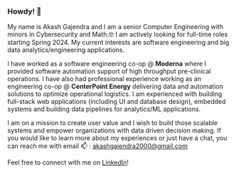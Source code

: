 ### Howdy! 👋

<!--
**akashgajendra/akashgajendra** is a ✨ _special_ ✨ repository because its `README.md` (this file) appears on your GitHub profile.

Here are some ideas to get you started:

- 🔭 I’m currently working on ...
- 🌱 I’m currently learning ...
- 👯 I’m looking to collaborate on ...
- 🤔 I’m looking for help with ...
- 💬 Ask me about ...
- 📫 How to reach me: ...
- 😄 Pronouns: ...
- ⚡ Fun fact: ...
-->

My name is Akash Gajendra and I am a senior Computer Engineering with minors in Cybersecurity and Math.🤓
I am actively looking for full-time roles starting Spring 2024. My current interests are software engineering and big data analytics/engineering applications.

I have worked as a software engineering co-op @ **Moderna** where I provided software automation support of high throughput pre-clinical operations. I have also had professional experience working as an engineering co-op @ **CenterPoint Energy** delivering data and automation solutions to optimize operational logistics. I am experienced with building full-stack web applications (including UI and database design), embedded systems and building data pipelines for analytics/ML applications.

I am on a mission to create user value and I wish to build those scalable systems and empower organizations with data driven decision making. If you would like to learn more about my experiences or just have a chat, you can reach me with email 📫 : akashgajendra2000@gmail.com

Feel free to connect with me on  [LinkedIn](https://www.linkedin.com/in/akash-gajendra/)!
